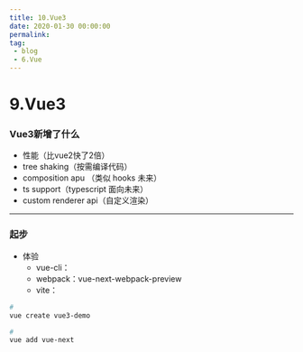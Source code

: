 ```yaml
---
title: 10.Vue3
date: 2020-01-30 00:00:00
permalink: 
tag: 
 - blog
 - 6.Vue
---
```


# 9.Vue3

### Vue3新增了什么

- 性能（比vue2快了2倍）
- tree shaking（按需编译代码）
- composition apu （类似 hooks 未来）
- ts support（typescript 面向未来）
- custom renderer api（自定义渲染）

---

### 起步

- 体验
  - vue-cli：
  - webpack：vue-next-webpack-preview
  - vite：


```sh
# 
vue create vue3-demo

# 
vue add vue-next
```